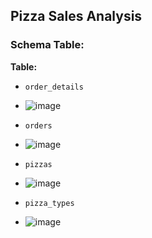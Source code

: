## Pizza Sales Analysis

### Schema Table:

**Table:**

- `order_details`
- ![image](https://github.com/user-attachments/assets/0a5c3cd1-fd7f-446a-9709-2986fbfbcd15)

- `orders`
- ![image](https://github.com/user-attachments/assets/ec589902-b8a3-4cad-b1f6-cc16b7741c8d)

- `pizzas`
- ![image](https://github.com/user-attachments/assets/5920d4a5-af8b-4c37-af7c-a5456cdf12f9)

- `pizza_types`
- ![image](https://github.com/user-attachments/assets/deed3922-6893-4c70-9f09-b4c1cf450171)

